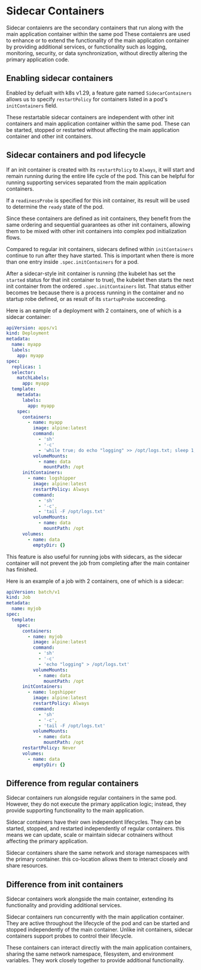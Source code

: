 # Sidecar Containers

Sidecar contaienrs are the secondary containers that run along with the main
application container within the same pod These contaienrs are used to enhance
or to extend the functionality of the main application container by providing
additional services, or functionality such as logging, monitoring, security, or
data synchronization, without directly altering the primary application code.

## Enabling sidecar containers

Enabled by defualt with k8s v1.29, a feature gate named `SidecarContainers`
allows us to specify `restartPolicy` for containers listed in a pod's
`initContainers` field. 

These restartable sidecar containers are independent with other init containers
and main application container within the same pod. These can be started,
stopped or restarted without affecting the main application container and other
init containers.

## Sidecar containers and pod lifecycle

If an init container is created with its `restartPolicy` to `Always`, it will
start and remain running during the entire life cycle of the pod. This can be
helpful for running supporting services separated from the main application
containers.

If a `readinessProbe` is specified for this init container, its result will be
used to determine the `ready` state of the pod.

Since these containers are defined as init containers, they benefit from the
same ordering and sequential guarantees as other init containers, allowing them
to be mixed with other init containers into complex pod initialization flows.

Compared to regular init containers, sidecars defined within `initContainers`
continue to run after they have started. This is important when there is more
than one entry inside `.spec.initContainers` for a pod.

After a sidecar-style init container is running (the kubelet has set the
`started` status for that init container to true), the kubelet then starts the
next init container from the ordered `.spec.initContainers` list. That status
either becomes tre because there is a process running in the container and no
startup robe defined, or as result of its `startupProbe` succeeding.

Here is an eample of a deployment with 2 containers, one of which is a sidecar
container:

```yaml
apiVersion: apps/v1
kind: Deployment
metadata:
  name: myapp
  labels:
    app: myapp
spec:
  replicas: 1
  selector:
    matchLabels:
      app: myapp
  template:
    metadata:
      labels:
        app: myapp
    spec:
      containers:
        - name: myapp
          image: alpine:latest
          command:
            - 'sh'
            - '-c'
            - 'while true; do echo "logging" >> /opt/logs.txt; sleep 1; done'
          volumeMounts:
            - name: data
              mountPath: /opt
      initContainers:
        - name: logshipper
          image: alpine:latest
          restartPolicy: Always
          command: 
            - 'sh'
            - '-c',
            - 'tail -F /opt/logs.txt'
          volumeMounts:
            - name: data
              mountPath: /opt
      volumes:
        - name: data
          emptyDir: {}
```

This feature is also useful for running jobs with sidecars, as the sidecar
container will not prevent the job from completing after the main container has
finished.

Here is an example of a job with 2 containers, one of which is a sidecar:

```yaml
apiVersion: batch/v1
kind: Job
metadata:
  name: myjob
spec:
  template:
    spec:
      containers:
        - name: myjob
          image: alpine:latest
          command: 
            - 'sh'
            - '-c'
            - 'echo "logging" > /opt/logs.txt'
          volumeMounts:
            - name: data
              mountPath: /opt
      initContainers:
        - name: logshipper
          image: alpine:latest
          restartPolicy: Always
          command: 
            - 'sh'
            - '-c', 
            - 'tail -F /opt/logs.txt'
          volumeMounts:
            - name: data
              mountPath: /opt
      restartPolicy: Never
      volumes:
        - name: data
          emptyDir: {}
```

## Difference from regular containers

Sidecar containers run alongside regular containers in the same pod. However,
they do not execute the primary application logic; instead, they provide
supporting functionality to the main application.

Sidecar containers have their own independent lifecycles. They can be started,
stopped, and restarted independently of regular containers. this means we can
update, scale or maintain sidecar cotnainers without affecting the primary
application.

Sidecar containers share the same network and storage namespaces with the
primary container. this co-location allows them to interact closely and share
resources.

## Difference from init containers

Sidecar containers work alongside the main container, extending its
functionality and providing additional services.

Sidecar containers run concurrently with the main application container. They
are active throughout the lifecycle of the pod and can be started and stopped
independently of the main container. Unlike init containers, sidecar containers
support probes to control their lifecycle.

These containers can interact directly with the main application containers,
sharing the same network namespace, filesystem, and environment variables. They
work closely together to provide additional functionality.

## 
